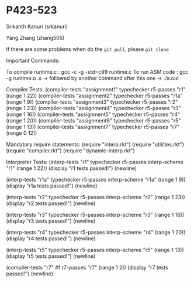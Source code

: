 # P423-523
Srikanth Kanuri (srkanuri)

Yang Zhang (zhang505)


If there are some problems when do the `git pull`, please `git clone`

Important Commands:

To compile runtime.c : gcc -c -g -std=c99 runtime.c
To run ASM code      : gcc -g runtime.o <filename>.s -> followed by another command after this one -> ./a.out

Compiler Tests:
(compiler-tests "assignment1" typechecker r5-passes "r1" (range 1 22))
(compiler-tests "assignment2" typechecker r5-passes "r1a" (range 1 9))
(compiler-tests "assignment3" typechecker r5-passes "r2" (range 1 23))
(compiler-tests "assignment4" typechecker r5-passes "r3" (range 1 16))
(compiler-tests "assignment5" typechecker r5-passes "r4" (range 1 20))
(compiler-tests "assignment6" typechecker r5-passes "r5" (range 1 13))
(compiler-tests "assignment7" typechecker r5-passes "r7" (range 0 12))

Mandatory require statements:
(require "interp.rkt")
(require "utilities.rkt")
(require "compiler.rkt")
(require "dynamic-interp.rkt")

Interpreter Tests:
(interp-tests "r1" typechecker r5-passes interp-scheme "r1" (range 1 22))
(display "r1 tests passed!") (newline)

(interp-tests "r1a" typechecker r5-passes interp-scheme "r1a" (range 1 9))
(display "r1a tests passed!") (newline)

(interp-tests "r2" typechecker r5-passes interp-scheme "r2" (range 1 23))
(display "r2 tests passed!") (newline)

(interp-tests "r3" typechecker r5-passes interp-scheme "r3" (range 1 16))
(display "r3 tests passed!") (newline)

(interp-tests "r4" typechecker r5-passes interp-scheme "r4" (range 1 20))
(display "r4 tests passed!") (newline)

(interp-tests "r5" typechecker r5-passes interp-scheme "r5" (range 1 13))
(display "r5 tests passed!") (newline)

(compiler-tests "r7" #f r7-passes  "r7" (range 1 2))
(display "r7 tests passed!") (newline)

